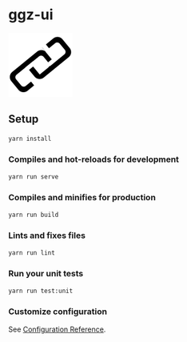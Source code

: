 # ggz-ui

<img src="./src/assets/logo.png">

## Setup

```sh
yarn install
```

### Compiles and hot-reloads for development

```sh
yarn run serve
```

### Compiles and minifies for production

```sh
yarn run build
```

### Lints and fixes files

```sh
yarn run lint
```

### Run your unit tests

```sh
yarn run test:unit
```

### Customize configuration

See [Configuration Reference](https://cli.vuejs.org/config/).
